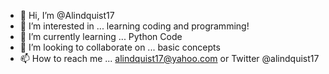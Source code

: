 - 👋 Hi, I’m @Alindquist17
- 👀 I’m interested in ... learning coding and programming!
- 🌱 I’m currently learning ... Python Code
- 💞️ I’m looking to collaborate on ... basic concepts
- 📫 How to reach me ... alindquist17@yahoo.com or Twitter @alindquist17

<!---
Alindquist17/Alindquist17 is a ✨ special ✨ repository because its `README.md` (this file) appears on your GitHub profile.
You can click the Preview link to take a look at your changes.
--->
